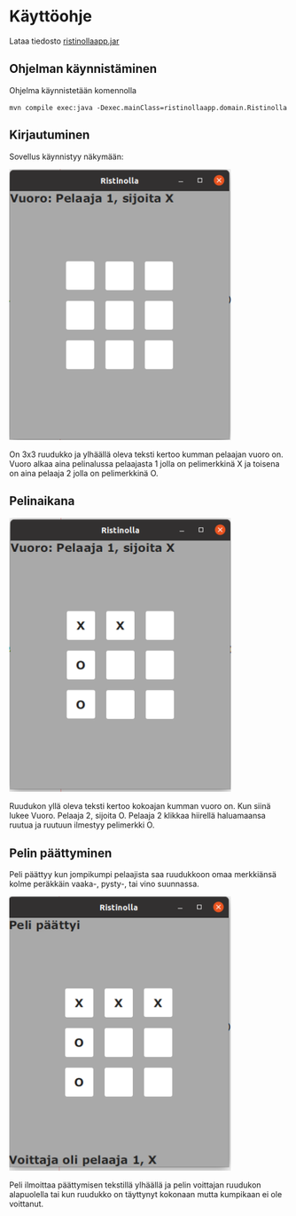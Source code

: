 # Käyttöohje

Lataa tiedosto [ristinollaapp.jar](https://github.com/Tiiawss/ot-harjoitustyo/releases/tag/Ristinolla)


## Ohjelman käynnistäminen

Ohjelma käynnistetään komennolla 

```
mvn compile exec:java -Dexec.mainClass=ristinollaapp.domain.Ristinolla
```

## Kirjautuminen

Sovellus käynnistyy näkymään:

<img src="https://github.com/Tiiawss/ot-harjoitustyo/blob/main/dokumentaatio/kuvat/Screenshot%20from%202021-05-07%2013-15-46.png" width="400">

On 3x3 ruudukko ja ylhäällä oleva teksti kertoo kumman pelaajan vuoro on. Vuoro alkaa aina pelinalussa pelaajasta 1 jolla on pelimerkkinä X ja toisena on aina pelaaja 2 jolla on pelimerkkinä O.

## Pelinaikana

<img src="https://github.com/Tiiawss/ot-harjoitustyo/blob/main/dokumentaatio/kuvat/Screenshot%20from%202021-05-07%2013-16-05.png" width="400">

Ruudukon yllä oleva teksti kertoo kokoajan kumman vuoro on. Kun siinä lukee Vuoro. Pelaaja 2, sijoita O. Pelaaja 2 klikkaa hiirellä haluamaansa ruutua ja ruutuun ilmestyy pelimerkki O.



## Pelin päättyminen

Peli päättyy kun jompikumpi pelaajista saa ruudukkoon omaa merkkiänsä kolme peräkkäin vaaka-, pysty-, tai vino suunnassa.

<img src="https://github.com/Tiiawss/ot-harjoitustyo/blob/main/dokumentaatio/kuvat/Screenshot%20from%202021-05-07%2013-16-15.png" width="400">

Peli ilmoittaa päättymisen tekstillä ylhäällä ja pelin voittajan ruudukon alapuolella tai kun ruudukko on täyttynyt kokonaan mutta kumpikaan ei ole voittanut.

